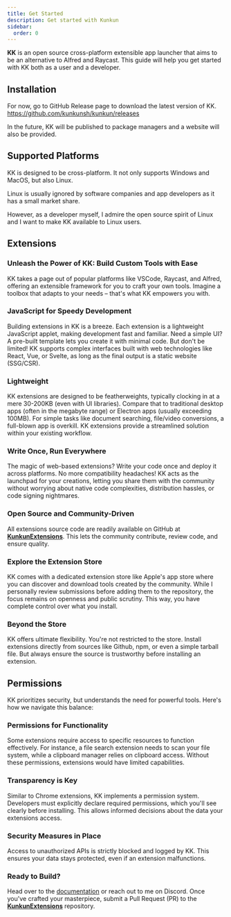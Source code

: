 ```yaml
---
title: Get Started
description: Get started with Kunkun
sidebar:
  order: 0
---
```


**KK** is an open source cross-platform extensible app launcher that aims to be an alternative to Alfred and Raycast. This guide will help you get started with KK both as a user and a developer.

## Installation

For now, go to GitHub Release page to download the latest version of KK. https://github.com/kunkunsh/kunkun/releases

In the future, KK will be published to package managers and a website will also be provided.

## Supported Platforms

KK is designed to be cross-platform. It not only supports Windows and MacOS, but also Linux.

Linux is usually ignored by software companies and app developers as it has a small market share. 

However, as a developer myself, I admire the open source spirit of Linux and I want to make KK available to Linux users.

## Extensions

### Unleash the Power of KK: Build Custom Tools with Ease

KK takes a page out of popular platforms like VSCode, Raycast, and Alfred, offering an extensible framework for you to craft your own tools. Imagine a toolbox that adapts to your needs – that's what KK empowers you with.

### JavaScript for Speedy Development

Building extensions in KK is a breeze. Each extension is a lightweight JavaScript applet, making development fast and familiar. Need a simple UI? A pre-built template lets you create it with minimal code. But don't be limited! KK supports complex interfaces built with web technologies like React, Vue, or Svelte, as long as the final output is a static website (SSG/CSR).

### Lightweight

KK extensions are designed to be featherweights, typically clocking in at a mere 30-200KB (even with UI libraries). Compare that to traditional desktop apps (often in the megabyte range) or Electron apps (usually exceeding 100MB). For simple tasks like document searching, file/video conversions, a full-blown app is overkill. KK extensions provide a streamlined solution within your existing workflow.

### Write Once, Run Everywhere

The magic of web-based extensions? Write your code once and deploy it across platforms. No more compatibility headaches! KK acts as the launchpad for your creations, letting you share them with the community without worrying about native code complexities, distribution hassles, or code signing nightmares.

### Open Source and Community-Driven

All extensions source code are readily available on GitHub at [**KunkunExtensions**](https://github.com/kunkunsh/kunkunExtensions). This lets the community contribute, review code, and ensure quality.

### Explore the Extension Store

KK comes with a dedicated extension store like Apple's app store where you can discover and download tools created by the community. While I personally review submissions before adding them to the repository, the focus remains on openness and public scrutiny. This way, you have complete control over what you install.

### Beyond the Store

KK offers ultimate flexibility. You're not restricted to the store. Install extensions directly from sources like Github, npm, or even a simple tarball file. But always ensure the source is trustworthy before installing an extension.

## Permissions

KK prioritizes security, but understands the need for powerful tools. Here's how we navigate this balance:

### Permissions for Functionality

Some extensions require access to specific resources to function effectively. For instance, a file search extension needs to scan your file system, while a clipboard manager relies on clipboard access. Without these permissions, extensions would have limited capabilities.

### Transparency is Key

Similar to Chrome extensions, KK implements a permission system. Developers must explicitly declare required permissions, which you'll see clearly before installing. This allows informed decisions about the data your extensions access.

### Security Measures in Place

Access to unauthorized APIs is strictly blocked and logged by KK. This ensures your data stays protected, even if an extension malfunctions.

### Ready to Build?

Head over to the [documentation](/extensions/write-extension/) or reach out to me on Discord. Once you've crafted your masterpiece, submit a Pull Request (PR) to the [**KunkunExtensions**](https://github.com/kunkunsh/kunkunExtensions) repository.

